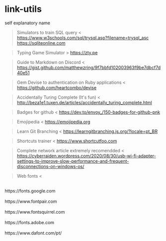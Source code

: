 # link-utils
 self explanatory name

> Simulators to train SQL query <
   https://www.w3schools.com/sql/trysql.asp?filename=trysql_asc
   https://sqliteonline.com

> Typing Game Simulator >
   https://zty.pe

> Guide to Markdown on Discord < 
   https://gist.github.com/matthewzring/9f7bbfd102003963f9be7dbcf7d40e51

> Gem Devise to authentication on Ruby applications < 
https://github.com/heartcombo/devise

> Accidentally Turing Complete (It's fun) <
 http://beza1e1.tuxen.de/articles/accidentally_turing_complete.html

> Badges for github <
https://dev.to/envoy_/150-badges-for-github-pnk

> Emojipedia <
https://emojipedia.org

> Learn Git Branching <
https://learngitbranching.js.org/?locale=pt_BR

> Shortcuts trainer <
https://www.shortcutfoo.com

> Complete network article extremely recomendded <
https://cyberraiden.wordpress.com/2020/08/30/usb-wi-fi-adapter-settings-to-improve-slow-performance-and-frequent-disconnections-on-windows-os/

> Web fonts <
<p><br>https://fonts.google.com </br>
<br> https://www.fontpair.com </br>
<br> https://www.fontsquirrel.com </br>
<br> https://fonts.adobe.com </br>
<br>https://www.dafont.com/pt/</br></p>
